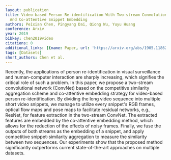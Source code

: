 ```yaml
---
layout: publication
title: Video-based Person Re-identification With Two-stream Convolutional Network
  And Co-attentive Snippet Embedding
authors: Peixian Chen, Pingyang Dai, Qiong Wu, Yuyu Huang
conference: Arxiv
year: 2019
bibkey: chen2019video
citations: 0
additional_links: [{name: Paper, url: 'https://arxiv.org/abs/1905.11862'}]
tags: [Datasets]
short_authors: Chen et al.
---
```

Recently, the applications of person re-identification in visual surveillance
and human-computer interaction are sharply increasing, which signifies the
critical role of such a problem. In this paper, we propose a two-stream
convolutional network (ConvNet) based on the competitive similarity aggregation
scheme and co-attentive embedding strategy for video-based person
re-identification. By dividing the long video sequence into multiple short
video snippets, we manage to utilize every snippet's RGB frames, optical flow
maps and pose maps to facilitate residual networks, e.g., ResNet, for feature
extraction in the two-stream ConvNet. The extracted features are embedded by
the co-attentive embedding method, which allows for the reduction of the
effects of noisy frames. Finally, we fuse the outputs of both streams as the
embedding of a snippet, and apply competitive snippet-similarity aggregation to
measure the similarity between two sequences. Our experiments show that the
proposed method significantly outperforms current state-of-the-art approaches
on multiple datasets.